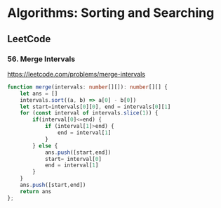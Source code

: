 # Algorithms: Sorting and Searching
## LeetCode 
### 56. Merge Intervals
https://leetcode.com/problems/merge-intervals
```ts
function merge(intervals: number[][]): number[][] {
    let ans = []
    intervals.sort((a, b) => a[0] - b[0])
    let start=intervals[0][0], end = intervals[0][1]
    for (const interval of intervals.slice(1)) {
        if(interval[0]<=end) {
            if (interval[1]>end) {
                end = interval[1]
            }
        } else {
            ans.push([start,end])
            start= interval[0]
            end = interval[1]
        }
    }
    ans.push([start,end])
    return ans 
};
```
